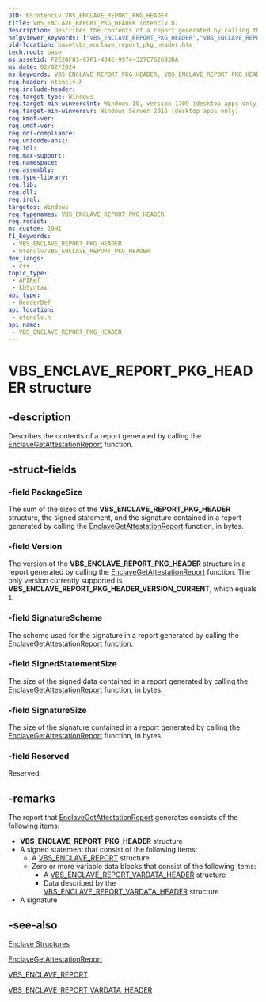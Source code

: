 ```yaml
---
UID: NS:ntenclv.VBS_ENCLAVE_REPORT_PKG_HEADER
title: VBS_ENCLAVE_REPORT_PKG_HEADER (ntenclv.h)
description: Describes the contents of a report generated by calling the EnclaveGetAttestationReport function.
helpviewer_keywords: ["VBS_ENCLAVE_REPORT_PKG_HEADER","VBS_ENCLAVE_REPORT_PKG_HEADER structure","base.vbs_enclave_report_pkg_header","ntenclv/VBS_ENCLAVE_REPORT_PKG_HEADER"]
old-location: base\vbs_enclave_report_pkg_header.htm
tech.root: base
ms.assetid: F2E24F81-97F1-404E-9974-327C762683DA
ms.date: 02/02/2024
ms.keywords: VBS_ENCLAVE_REPORT_PKG_HEADER, VBS_ENCLAVE_REPORT_PKG_HEADER structure, base.vbs_enclave_report_pkg_header, ntenclv/VBS_ENCLAVE_REPORT_PKG_HEADER
req.header: ntenclv.h
req.include-header: 
req.target-type: Windows
req.target-min-winverclnt: Windows 10, version 1709 [desktop apps only]
req.target-min-winversvr: Windows Server 2016 [desktop apps only]
req.kmdf-ver: 
req.umdf-ver: 
req.ddi-compliance: 
req.unicode-ansi: 
req.idl: 
req.max-support: 
req.namespace: 
req.assembly: 
req.type-library: 
req.lib: 
req.dll: 
req.irql: 
targetos: Windows
req.typenames: VBS_ENCLAVE_REPORT_PKG_HEADER
req.redist: 
ms.custom: 19H1
f1_keywords:
 - VBS_ENCLAVE_REPORT_PKG_HEADER
 - ntenclv/VBS_ENCLAVE_REPORT_PKG_HEADER
dev_langs:
 - c++
topic_type:
 - APIRef
 - kbSyntax
api_type:
 - HeaderDef
api_location:
 - ntenclv.h
api_name:
 - VBS_ENCLAVE_REPORT_PKG_HEADER
---
```


# VBS_ENCLAVE_REPORT_PKG_HEADER structure

## -description

Describes the contents of a report generated by calling the [EnclaveGetAttestationReport](../winenclaveapi/nf-winenclaveapi-enclavegetattestationreport.md) function.

## -struct-fields

### -field PackageSize

The sum of the sizes of the **VBS_ENCLAVE_REPORT_PKG_HEADER** structure, the signed statement, and the signature contained in a report generated by calling the [EnclaveGetAttestationReport](../winenclaveapi/nf-winenclaveapi-enclavegetattestationreport.md) function, in bytes.

### -field Version

The version of the **VBS_ENCLAVE_REPORT_PKG_HEADER** structure in a report generated by calling the [EnclaveGetAttestationReport](../winenclaveapi/nf-winenclaveapi-enclavegetattestationreport.md) function. The only version currently supported is **VBS_ENCLAVE_REPORT_PKG_HEADER_VERSION_CURRENT**, which equals `1`.

### -field SignatureScheme

The scheme used for the signature in a report generated by calling the [EnclaveGetAttestationReport](../winenclaveapi/nf-winenclaveapi-enclavegetattestationreport.md) function.

### -field SignedStatementSize

The size of the signed data contained in a report generated by calling the [EnclaveGetAttestationReport](../winenclaveapi/nf-winenclaveapi-enclavegetattestationreport.md) function, in bytes.

### -field SignatureSize

The size of the signature contained in a report generated by calling the [EnclaveGetAttestationReport](../winenclaveapi/nf-winenclaveapi-enclavegetattestationreport.md) function, in bytes.

### -field Reserved

Reserved.

## -remarks

The report that [EnclaveGetAttestationReport](../winenclaveapi/nf-winenclaveapi-enclavegetattestationreport.md) generates consists of the following items:

- **VBS_ENCLAVE_REPORT_PKG_HEADER** structure
- A signed statement that consist of the following items:
  - A [VBS_ENCLAVE_REPORT](ns-ntenclv-vbs_enclave_report.md) structure
  - Zero or more variable data blocks that consist of the following items:
    - A [VBS_ENCLAVE_REPORT_VARDATA_HEADER](ns-ntenclv-vbs_enclave_report_vardata_header.md) structure
    - Data described by the [VBS_ENCLAVE_REPORT_VARDATA_HEADER](ns-ntenclv-vbs_enclave_report_vardata_header.md) structure
- A signature

## -see-also

[Enclave Structures](/windows/win32/trusted-execution/enclaves-structures)

[EnclaveGetAttestationReport](../winenclaveapi/nf-winenclaveapi-enclavegetattestationreport.md)

[VBS_ENCLAVE_REPORT](ns-ntenclv-vbs_enclave_report.md)

[VBS_ENCLAVE_REPORT_VARDATA_HEADER](ns-ntenclv-vbs_enclave_report_vardata_header.md)
